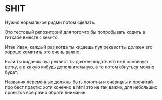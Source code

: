 # SHIT
Нужно нормальное ридми потом сделать.

Это тестовый репозиторий для того что бы попробывать кодить в гитхабе вместе с кем-то.

Итак Иван, каждый раз когда ты кидаешь пул реквест ты должен его хорошо комитить это очень важно.

Если ты кидаешь пул реквест ты должен кидать его не в основную ветку, а в какую нибудь дополнительную, а то потом ебнуться можно будет.

Названия переменных должны быть понятны и очевидны и прочитай про бест практис хотя конечно в html это не так важно, для небольших проектов все равно обрати внимание.

